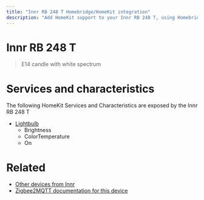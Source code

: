 ```yaml
---
title: "Innr RB 248 T Homebridge/HomeKit integration"
description: "Add HomeKit support to your Innr RB 248 T, using Homebridge, Zigbee2MQTT and homebridge-z2m."
---
```

<!---
This file has been GENERATED using src/docgen/docgen.ts
DO NOT EDIT THIS FILE MANUALLY!
-->
# Innr RB 248 T
> E14 candle with white spectrum


# Services and characteristics
The following HomeKit Services and Characteristics are exposed by
the Innr RB 248 T

* [Lightbulb](../../light.md)
  * Brightness
  * ColorTemperature
  * On


# Related
* [Other devices from Innr](../index.md#innr)
* [Zigbee2MQTT documentation for this device](https://www.zigbee2mqtt.io/devices/RB_248_T.html)